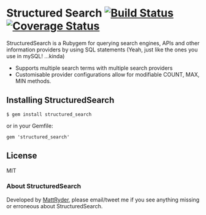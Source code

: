 # Structured Search     [![Build Status](https://travis-ci.org/MattRyder/StructuredSearch.svg?branch=master)](https://travis-ci.org/MattRyder/StructuredSearch) [![Coverage Status](https://coveralls.io/repos/MattRyder/StructuredSearch/badge.png)](https://coveralls.io/r/MattRyder/StructuredSearch)
StructuredSearch is a Rubygem for querying search engines, APIs and other information providers by using SQL statements (Yeah, just like the ones you use in mySQL! ...kinda)

  - Supports multiple search terms with multiple search providers
  - Customisable provider configurations allow for modifiable COUNT, MAX, MIN methods.
  
## Installing StructuredSearch

    $ gem install structured_search

or in your Gemfile:
    
    gem 'structured_search'
    

## License
MIT

### About StructuredSearch
Developed by [MattRyder](http://mattryder.co.uk), please email/tweet me if you see anything missing or erroneous about StructuredSearch.

